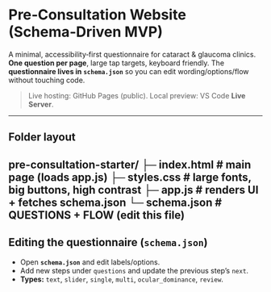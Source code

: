 # Pre‑Consultation Website (Schema‑Driven MVP)

A minimal, accessibility‑first questionnaire for cataract & glaucoma clinics. **One question per page**, large tap targets, keyboard friendly. The **questionnaire lives in `schema.json`** so you can edit wording/options/flow without touching code.

> Live hosting: GitHub Pages (public). Local preview: VS Code **Live Server**.

---

## Folder layout
pre-consultation-starter/ ├─ index.html       # main page (loads app.js) ├─ styles.css       # large fonts, big buttons, high contrast ├─ app.js           # renders UI + fetches schema.json └─ schema.json      # QUESTIONS + FLOW (edit this file)
---

## Editing the questionnaire (`schema.json`)
- Open **`schema.json`** and edit labels/options.
- Add new steps under `questions` and update the previous step’s `next`.
- **Types:** `text`, `slider`, `single`, `multi`, `ocular_dominance`, `review`.
